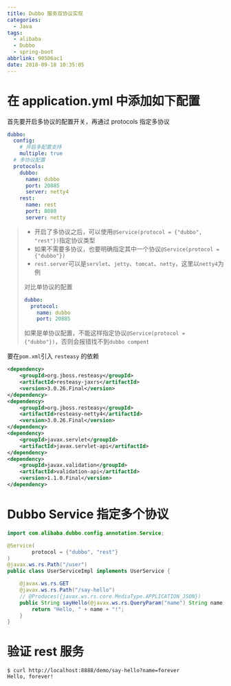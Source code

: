 ```yaml
---
title: Dubbo 服务双协议实现
categories:
  - Java
tags:
  - alibaba
  - Dubbo
  - spring-boot
abbrlink: 90506ac1
date: 2018-09-18 10:35:05
---
```




# 在 application.yml 中添加如下配置

首先要开启多协议的配置开关，再通过 protocols 指定多协议

```yaml
dubbo:
  config:
  	# 开启多配置支持
    multiple: true
  # 多协议配置
  protocols:
    dubbo:
      name: dubbo
      port: 20885
      server: netty4
    rest:
      name: rest
      port: 8080
      server: netty
```

> - 开启了多协议之后，可以使用`@Service(protocol = {"dubbo", "rest"})`指定协议类型
> - 如果不需要多协议，也要明确指定其中一个协议`@Service(protocol = {"dubbo"})`
> - `rest.server`可以是`servlet`、`jetty`、`tomcat`、`netty`，这里以`netty4`为例
>
>
>
> 对比单协议的配置
>
> ```yaml
> dubbo:
>   protocol:
>     name: dubbo
>     port: 20885
> ```
>
> 如果是单协议配置，不能这样指定协议`@Service(protocol = {"dubbo"})`，否则会报错找不到`dubbo compent`



要在`pom.xml`引入 `resteasy` 的依赖

```xml
<dependency>
    <groupId>org.jboss.resteasy</groupId>
    <artifactId>resteasy-jaxrs</artifactId>
    <version>3.0.26.Final</version>
</dependency>
<dependency>
    <groupId>org.jboss.resteasy</groupId>
    <artifactId>resteasy-netty4</artifactId>
    <version>3.0.26.Final</version>
</dependency>
<dependency>
    <groupId>javax.servlet</groupId>
    <artifactId>javax.servlet-api</artifactId>
</dependency>
<dependency>
    <groupId>javax.validation</groupId>
    <artifactId>validation-api</artifactId>
    <version>1.1.0.Final</version>
</dependency>
```



<!-- more --> 



# Dubbo Service 指定多个协议

```java
import com.alibaba.dubbo.config.annotation.Service;

@Service(
        protocol = {"dubbo", "rest"}
)
@javax.ws.rs.Path("/user")
public class UserServiceImpl implements UserService {

    @javax.ws.rs.GET
    @javax.ws.rs.Path("/say-hello")
    // @Produces({javax.ws.rs.core.MediaType.APPLICATION_JSON})
    public String sayHello(@javax.ws.rs.QueryParam("name") String name) {
        return "Hello, " + name + "!";
    }
}
```



# 验证 rest 服务

```shell
$ curl http://localhost:8888/demo/say-hello?name=forever
Hello, forever!
```

